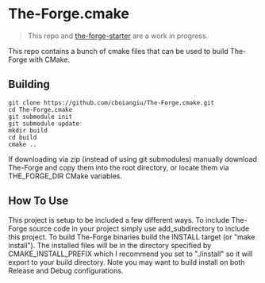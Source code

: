 # The-Forge.cmake

> This repo and [the-forge-starter](https://github.com/cboiangiu/the-forge-starter) are a work in progress.

This repo contains a bunch of cmake files that can be used to build The-Forge with CMake.

Building
-------------

```
git clone https://github.com/cboiangiu/The-Forge.cmake.git
cd The-Forge.cmake
git submodule init
git submodule update
mkdir build
cd build
cmake ..
```

If downloading via zip (instead of using git submodules) manually download The-Forge and copy them into the root directory, or locate them via THE_FORGE_DIR CMake variables.

How To Use
-------------
This project is setup to be included a few different ways. To include The-Forge source code in your project simply use add_subdirectory to include this project. To build The-Forge binaries build the INSTALL target (or "make install"). The installed files will be in the directory specified by CMAKE_INSTALL_PREFIX which I recommend you set to "./install" so it will export to your build directory. Note you may want to build install on both Release and Debug configurations.
